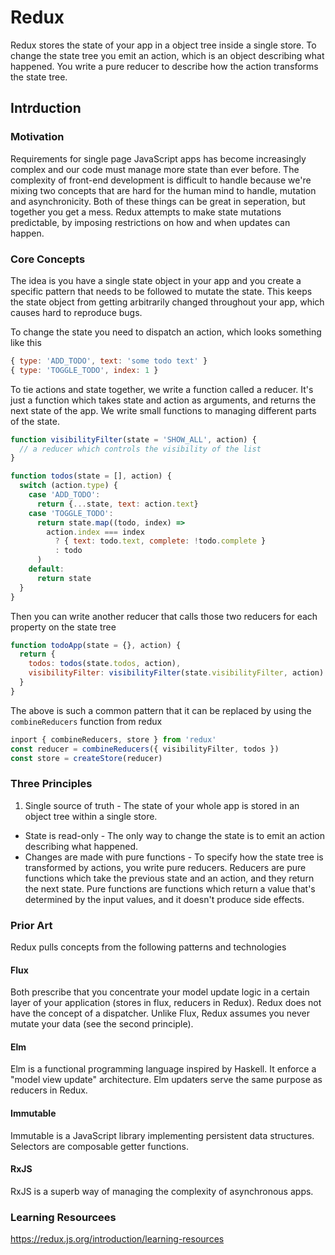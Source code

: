 # Redux

Redux stores the state of your app in a object tree inside a single store. To change the state tree you emit an action, which is an object describing what happened. You write a pure reducer to describe how the action transforms the state tree.

## Intrduction

### Motivation

Requirements for single page JavaScript apps has become increasingly complex and our code must manage more state than ever before.
The complexity of front-end development is difficult to handle because we're mixing two concepts that are hard for the human mind to handle, mutation and asynchronicity. Both of these things can be great in seperation, but together you get a mess.
Redux attempts to make state mutations predictable, by imposing restrictions on how and when updates can happen.

### Core Concepts

The idea is you have a single state object in your app and you create a specific pattern that needs to be followed to mutate the state. This keeps the state object from getting arbitrarily changed throughout your app, which causes hard to reproduce bugs.

To change the state you need to dispatch an action, which looks something like this

```js
{ type: 'ADD_TODO', text: 'some todo text' }
{ type: 'TOGGLE_TODO', index: 1 }
```

To tie actions and state together, we write a function called a reducer. It's just a function which takes state and action as arguments, and returns the next state of the app. We write small functions to managing different parts of the state.

```js
function visibilityFilter(state = 'SHOW_ALL', action) {
  // a reducer which controls the visibility of the list
}

function todos(state = [], action) {
  switch (action.type) {
    case 'ADD_TODO':
      return {...state, text: action.text}
    case 'TOGGLE_TODO':
      return state.map((todo, index) =>
        action.index === index
          ? { text: todo.text, complete: !todo.complete }
          : todo
      )
    default:
      return state
  }
}
```

Then you can write another reducer that calls those two reducers for each property on the state tree

```js
function todoApp(state = {}, action) {
  return {
    todos: todos(state.todos, action),
    visibilityFilter: visibilityFilter(state.visibilityFilter, action)
  }
}
```
The above is such a common pattern that it can be replaced by using the `combineReducers` function from redux

```js
inport { combineReducers, store } from 'redux'
const reducer = combineReducers({ visibilityFilter, todos })
const store = createStore(reducer)
```

### Three Principles

1. Single source of truth - The state of your whole app is stored in an object tree within a single store.
- State is read-only - The only way to change the state is to emit an action describing what happened.
- Changes are made with pure functions - To specify how the state tree is transformed by actions, you write pure reducers. Reducers are pure functions which take the previous state and an action, and they return the next state. Pure functions are functions which return a value that's determined by the input values, and it doesn't produce side effects.

### Prior Art

Redux pulls concepts from the following patterns and technologies

#### Flux

Both prescribe that you concentrate your model update logic in a certain layer of your application (stores in flux, reducers in Redux).
Redux does not have the concept of a dispatcher. Unlike Flux, Redux assumes you never mutate your data (see the second principle).

#### Elm

Elm is a functional programming language inspired by Haskell. It enforce a "model view update" architecture. Elm updaters serve the same purpose as reducers in Redux.

#### Immutable

Immutable is a JavaScript library implementing persistent data structures. Selectors are composable getter functions.

#### RxJS

RxJS is a superb way of managing the complexity of asynchronous apps.

### Learning Resourcees

https://redux.js.org/introduction/learning-resources 
